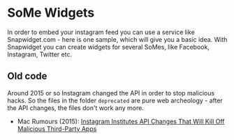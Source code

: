 SoMe Widgets
============

In order to embed your instagram feed you can use a service like Snapwidget.com - here is one sample, which will give you a basic idea. With Snapwidget you can create widgets for several SoMes, like Facebook, Instagram, Twitter etc.

## Old code

Around 2015 or so Instagram changed the API in order to stop malicious hacks. So the files in the folder `deprecated` are pure web archeology - after the API changes, the files don't work any more.

* Mac Rumours (2015): [Instagram Institutes API Changes That Will Kill Off Malicious Third-Party Apps](https://www.macrumors.com/2015/11/17/instagram-new-api-changes/)